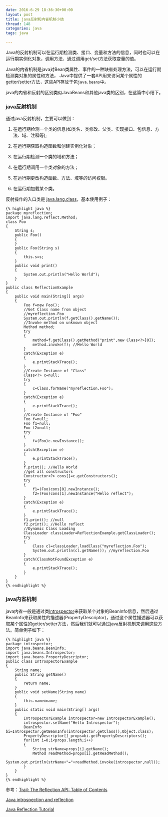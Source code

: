 ```yaml
---
date: 2016-6-29 18:36:30+00:00
layout: post
title: java反射和内省机制小结
thread: 148
categories: java
tags: java

---
```


Java的反射机制可以在运行期检测类、接口、变量和方法的信息，同时也可以在运行期实例化对象，调用方法、通过调用get/set方法获取变量的值。

Java的内省机制是java对Bean类属性、事件的一种缺省处理方法，可以在运行期检测类对象的属性和方法， Java中提供了一套API用来访问某个属性的getter/setter方法，这些API存放于包`java.beans`中。

java的内省和反射的区别类似JavaBeans和其他java类的区别，在这篇中小结下。

### java反射机制 ###

通过java反射机制，主要可以做到：

1. 在运行期检测一个类的信息(如类名、类修改、父类、实现接口、包信息、方法、域、注释等);

2. 在运行期获取构造函数和创建实例化对象；

3. 在运行期检测一个类的域和方法；

4. 在运行期调用一个类对象的方法；

5. 在运行期更改构造函数、方法、域等的访问权限。

6. 在运行期加载某个类。

反射操作的入口类是	[java.lang.class](https://docs.oracle.com/javase/8/docs/api/java/lang/Class.html)，基本使用例子：

	{% highlight java %}
	package myreflection;
	import java.lang.reflect.Method;
	class Foo
	{
	    String s;
	    public Foo()
	    {
	    }
	    public Foo(String s)
	    {
	        this.s=s;
	    }
	    public void print()
	    {
	        System.out.println("Hello World");
	    }
	}
	public class ReflectionExample
	{
	    public void main(String[] args)
	    {
	        Foo f=new Foo();
	        //Get Class name from object
			//myreflection.Foo
	        System.out.println(f.getClass().getName()); 
	        //Invoke method on unknown object
	        Method method;
	        try
	        {
	            method=f.getClass().getMethod("print",new Class<?>[0]);
	            method.invoke(f); //Hello World
	        }
	        catch(Exception e)
	        {
	            e.printStackTrace();
	        }
	        //Create Instance of "Class"
	        Class<?> c=null;
	        try
	        {
	            c=Class.forName("myreflection.Foo");
	        }
	        catch(Exception e)
	        {
	            e.printStackTrace();
	        }
	        //Create Instance of "Foo"
	        Foo f=null;
	        Foo f1=null;
	        Foo f2=null;
	        try
	        {
	            f=(Foo)c.newInstance();
	        }
	        catch(Exception e)
	        {
	            e.printStackTrace();
	        }
	        f.print(); //Hello World
	        //get all constructors
	        Constructor<?> cons[]=c.getConstructors();
	        try
	        {
	            f1=(Foo)cons[0].newInstance();
	            f2=(Foo)cons[1].newInstance("Hello reflect");
	        }
	        catch(Exception e)
	        {
	            e.printStackTrace();
	        }
	        f1.print(); //null
	        f2.print(); //Hello reflect
	        //Dynamic Class Loading
	        ClassLoader classLoader=ReflectionExample.getClassLoader();
	        try
	        {
	            Class cl=classLoader.loadClass("myreflection.Foo");
	            System.out.println(cl.getName()); //myreflection.Foo
	        }
	        catch(ClassNotFoundException e)
	        {
	            e.printStackTrace();
	        }
	    }
	}
	{% endhighlight %}


### java内省机制 ###

java内省一般是通过类[Introspector](https://docs.oracle.com/javase/7/docs/api/java/beans/Introspector.html)来获取某个对象的BeanInfo信息，然后通过BeanInfo来获取属性的描述器(PropertyDescriptor)，通过这个属性描述器可以获取某个属性的getter/setter方法，然后我们就可以通过java反射机制来调用这些方法。简单例子如下：

	{% highlight java %}
	package introspector;
	import java.beans.BeanInfo;
	import java.beans.Introspector;
	import java.beans.PropertyDescriptor;
	public class IntrospectorExample
	{
	    String name;
	    public String getName()
	    {
	        return name;
	    }
	    public void setName(String name)
	    {
	        this.name=name;
	    }
	    public static void main(String[] args)
	    {
	        IntrospectorExample introspector=new IntrospectorExample();
	        introspector.setName("Hello Introspector");
	        BeanInfo bi=Introspector.getBeanInfo(introspector.getClass(),Object.class);
	        PropertyDescriptor[] props=bi.getPropertyDescriptors();
	        for(int i=0;i<props.length;i++)
	        {
	            String strName=props[i].getName();
	            Method readMethod=props[i].getReadMethod();
	            System.out.println(strName+"="+readMethod.invoke(introspector,null));
	        }
	    }
	}
	{% endhighlight %}



参考：[Trail: The Reflection API: Table of Contents](https://docs.oracle.com/javase/tutorial/reflect/TOC.html)

[Java introspection and reflection](http://stackoverflow.com/questions/2044446/java-introspection-and-reflection)

[Java Reflection Tutorial](http://tutorials.jenkov.com/java-reflection/index.html)